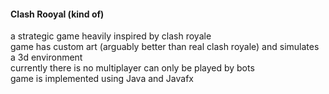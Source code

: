 #### **Clash Rooyal (kind of)**  
a strategic game heavily inspired by clash royale  
game has custom art (arguably better than real clash royale) and simulates a 3d environment  
currently there is no multiplayer can only be played by bots  
game is implemented using Java and Javafx  

